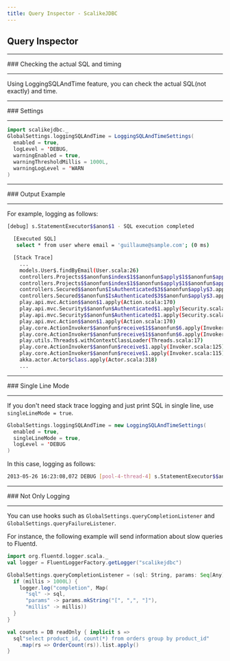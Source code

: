 ```yaml
---
title: Query Inspector - ScalikeJDBC
---
```


## Query Inspector

<hr/>
### Checking the actual SQL and timing
<hr/>

Using LoggingSQLAndTime feature, you can check the actual SQL(not exactly) and time.

<hr/>
### Settings
<hr/>

```scala
import scalikejdbc._
GlobalSettings.loggingSQLAndTime = LoggingSQLAndTimeSettings(
  enabled = true,
  logLevel = 'DEBUG,
  warningEnabled = true,
  warningThresholdMillis = 1000L,
  warningLogLevel = 'WARN
)
```

<hr/>
### Output Example
<hr/>

For example, logging as follows:

```sh
[debug] s.StatementExecutor$$anon$1 - SQL execution completed

  [Executed SQL]
   select * from user where email = 'guillaume@sample.com'; (0 ms)

  [Stack Trace]
    ...
    models.User$.findByEmail(User.scala:26)
    controllers.Projects$$anonfun$index$1$$anonfun$apply$1$$anonfun$apply$2.apply(Projects.scala:20)
    controllers.Projects$$anonfun$index$1$$anonfun$apply$1$$anonfun$apply$2.apply(Projects.scala:19)
    controllers.Secured$$anonfun$IsAuthenticated$3$$anonfun$apply$3.apply(Application.scala:88)
    controllers.Secured$$anonfun$IsAuthenticated$3$$anonfun$apply$3.apply(Application.scala:88)
    play.api.mvc.Action$$anon$1.apply(Action.scala:170)
    play.api.mvc.Security$$anonfun$Authenticated$1.apply(Security.scala:55)
    play.api.mvc.Security$$anonfun$Authenticated$1.apply(Security.scala:53)
    play.api.mvc.Action$$anon$1.apply(Action.scala:170)
    play.core.ActionInvoker$$anonfun$receive$1$$anonfun$6.apply(Invoker.scala:126)
    play.core.ActionInvoker$$anonfun$receive$1$$anonfun$6.apply(Invoker.scala:126)
    play.utils.Threads$.withContextClassLoader(Threads.scala:17)
    play.core.ActionInvoker$$anonfun$receive$1.apply(Invoker.scala:125)
    play.core.ActionInvoker$$anonfun$receive$1.apply(Invoker.scala:115)
    akka.actor.Actor$class.apply(Actor.scala:318)
    ...
```

<hr/>
### Single Line Mode
<hr/>

If you don't need stack trace logging and just print SQL in single line, use `singleLineMode = true`.

```scala
GlobalSettings.loggingSQLAndTime = new LoggingSQLAndTimeSettings(
  enabled = true,
  singleLineMode = true,
  logLevel = 'DEBUG
)
```

In this case, logging as follows:

```sh
2013-05-26 16:23:08,072 DEBUG [pool-4-thread-4] s.StatementExecutor$$anon$1 [Log.scala:81] [SQL Execution] select * from user where email = 'guillaume@sample.com'; (0 ms)
```

<hr/>
### Not Only Logging
<hr/>

You can use hooks such as `GlobalSettings.queryCompletionListener` and `GlobalSettings.queryFailureListener`.

For instance, the following example will send information about slow queries to Fluentd.

```scala
import org.fluentd.logger.scala._
val logger = FluentLoggerFactory.getLogger("scalikejdbc")

GlobalSettings.queryCompletionListener = (sql: String, params: Seq[Any], millis: Long) => {
  if (millis > 1000L) {
    logger.log("completion", Map(
      "sql" -> sql,
      "params" -> params.mkString("[", ",", "]"),
      "millis" -> millis))
  }
}

val counts = DB readOnly { implicit s =>
  sql"select product_id, count(*) from orders group by product_id"
    .map(rs => OrderCount(rs)).list.apply()
}
```

